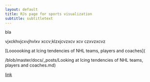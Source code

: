 ```yaml
---
layout: default
title: RJs page for sports visualization
subtitle: subtitletext
---
```


bla

vjxckhvjcxvjhvlxv
xccv;klzxjcvzxcv
xcv
czxvzxcvz

[Loooooking at Icing tendencies of NHL teams, players and coaches](

/blob/master/docs/_posts/Looking at Icing tendencies of NHL teams, players and coaches.md)

[link]("https://github.com/rjweise/RESEARCH---NHL-Icing-and-Coaching-tendencies/blob/master/docs/_posts/2018-01-25-Looking-at-Icing-tendencies-of-NHL-teams%2C-players-and-coaches.md")
